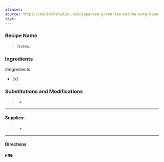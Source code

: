```yaml
---
aliases: 
source: https://mykitchen101en.com/japanese-green-tea-matcha-mung-bean-paste/ 
tags:
---
```

### Recipe Name 

 >Notes: 

### Ingredients
#ingredients 
- [x] 
### Substitutions and Modifications
> - 
---
#### Supplies:
> -

---
#### Directions


#### *FIN*: